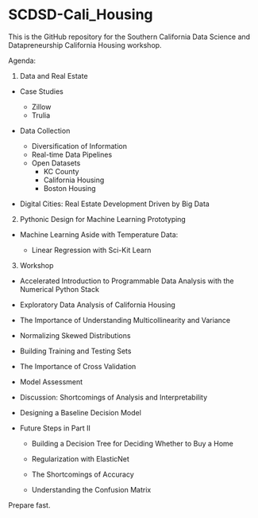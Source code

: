 # SCDSD-Cali_Housing
This is the GitHub repository for the Southern California Data Science and Datapreneurship California Housing workshop.

Agenda: 

1. Data and Real Estate 

- Case Studies 
	- Zillow 
	- Trulia 

- Data Collection 
	- Diversification of Information
	- Real-time Data Pipelines 
	- Open Datasets 
		- KC County
		- California Housing
		- Boston Housing 

- Digital Cities: Real Estate Development Driven by Big Data 

2. Pythonic Design for Machine Learning Prototyping 

- Machine Learning Aside with Temperature Data: 

	- Linear Regression with Sci-Kit Learn 

3. Workshop 

- Accelerated Introduction to Programmable Data Analysis with the Numerical Python Stack 

- Exploratory Data Analysis of California Housing 

- The Importance of Understanding Multicollinearity and Variance 

- Normalizing Skewed Distributions 

- Building Training and Testing Sets 

- The Importance of Cross Validation 

- Model Assessment 

- Discussion: Shortcomings of Analysis and Interpretability  

- Designing a Baseline Decision Model 

- Future Steps in Part II 

	- Building a Decision Tree for Deciding Whether to Buy a Home 

	- Regularization with ElasticNet

	- The Shortcomings of Accuracy 
	
	- Understanding the Confusion Matrix 


Prepare fast.
